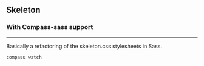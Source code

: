 ## Skeleton
### With Compass-sass support

---

Basically a refactoring of the skeleton.css stylesheets in Sass.

``` sh
compass watch
```
